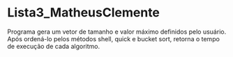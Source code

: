 # Lista3_MatheusClemente

Programa gera um vetor de tamanho e valor máximo definidos pelo usuário. Após ordená-lo pelos métodos shell, quick e bucket sort, retorna o tempo de execução de cada algoritmo.
